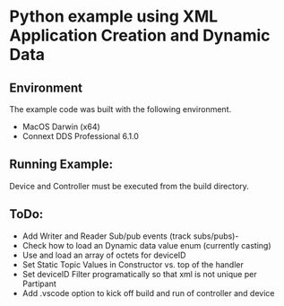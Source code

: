 # Python example using XML Application Creation and Dynamic Data

## Environment
The example code was built with the following environment.

* MacOS Darwin (x64)
* Connext DDS Professional 6.1.0 

## Running Example:
Device and Controller must be executed from the build directory.

## ToDo:
- Add Writer and Reader Sub/pub events (track subs/pubs)- 
- Check how to load an Dynamic data value enum (currently casting)
- Use and load an array of octets for deviceID
- Set Static Topic Values in Constructor vs. top of the handler
- Set deviceID Filter programatically so that xml is not unique per Partipant
- Add .vscode option to kick off build and run of controller and device


